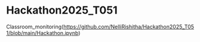 # Hackathon2025_T051
Classroom_monitoring(https://github.com/NelliRishitha/Hackathon2025_T051/blob/main/Hackathon.ipynb)
